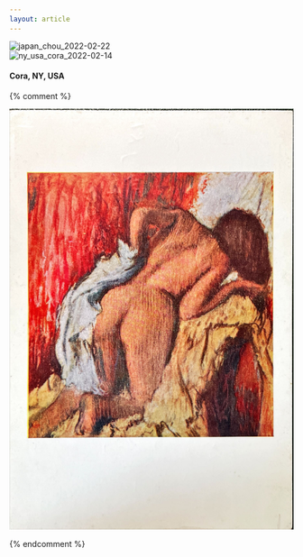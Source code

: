 ```yaml
---
layout: article
---
```



<div class="card"> 
    <div class="card__image">
        <img class="image" src="https://raw.githubusercontent.com/samsmerrygoround/samsmerrygoround.github.io/main/assets/postcards/Chou_2022-02-22.jpg" alt="japan_chou_2022-02-22" width="500"/> 
    </div>
</div>

<div class="card"> 
    <div class="card__image"> 
        <img class="image" src="https://raw.githubusercontent.com/samsmerrygoround/samsmerrygoround.github.io/main/assets/postcards/Cora_2022-02-14.jpg" alt="ny_usa_cora_2022-02-14" width="500"/> 
    </div>
    <div class="card__content"> 
        <div class="card__header"> 
            <h4>Cora, NY, USA</h4> 
        </div> 
    </div> 
</div>




{% comment %}

<div class="card"> 
    <div class="card__image">
        <img class="image" src="https://raw.githubusercontent.com/samsmerrygoround/samsmerrygoround.github.io/main/assets/postcards/Boxue_2022-08-29.JPG" alt="singapore_boxue_2022-08-29" width="700"/> 
    </div>
</div>


{% endcomment %}